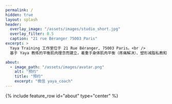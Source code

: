 ```yaml
---
permalink: /
hidden: true
layout: splash
header:
  overlay_image: "/assets/images/studio_short.jpg"
  overlay_filter: 0.5
  caption: "21 rue Béranger 75003 Paris"
excerpt: >
  Yaya Training 工作室位于 21 Rue Béranger, 75003 Paris。<br />
  基于 Yaya 教练的平衡肌肉理念而建立，着重于身体肌肉平衡（疼痛解决）、塑形减脂私教和 8 人精品小班课程。

about:
  - image_path: "/assets/images/avatar.png"
    alt: "预约"
    title: "预约"
    excerpt: "微信 yaya_coach"
---
```


{% include feature_row id="about" type="center" %}
